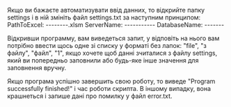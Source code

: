 Якщо ви бажаєте автоматизувати ввід данних, то відкрийте папку settings і в ній змініть файл settings.txt за наступним принципом:
PathToExcel: --------.xlsm
ServerName: -----------
DatabaseName: -------

Відкривши программу, вам виведеться запит, у відповіть на нього вам потрібно ввести щось одне зі списку у форматі без лапок: "file",
 "з файлу", "файл", "1", якщо хочете щоб данні зчиталися з файлу settings, який ви попередньо заповнили
 або будь-яке інше значення для заповнення вручну.



Якщо програма успішно завершить свою роботу, то виведе "Program successfully finished!" і час роботи скрипта. В іншому випадку, вона
крашнеться і запише дані про помилку у файл error.txt.